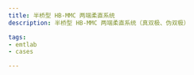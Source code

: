 ```yaml
---
title: 半桥型 HB-MMC 两端柔直系统
description: 半桥型 HB-MMC 两端柔直系统（真双极、伪双极）

tags:
- emtlab
- cases

---
```


<!-- import DocCardList from '@theme/DocCardList';

<DocCardList /> -->